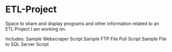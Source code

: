 # ETL-Project
Space to share and display programs and other information related to an ETL Project I am working on. 

Includes:
  Sample Webscraper Script
  Sample FTP File Pull Script
  Sample File to SQL Server Script
  
